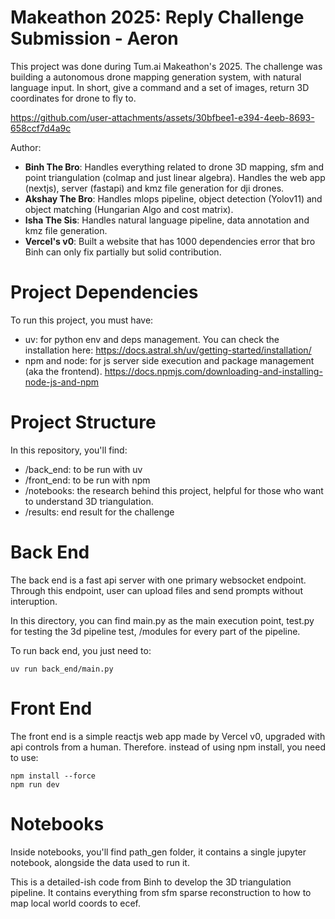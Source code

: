 # Makeathon 2025: Reply Challenge Submission - Aeron

This project was done during Tum.ai Makeathon's 2025. The challenge was building a autonomous drone mapping generation system, with natural language input. In short, give a command and a set of images, return 3D coordinates for drone to fly to.

https://github.com/user-attachments/assets/30bfbee1-e394-4eeb-8693-658ccf7d4a9c

Author:

- **Binh The Bro**: Handles everything related to drone 3D mapping, sfm and point triangulation (colmap and just linear algebra). Handles the web app (nextjs), server (fastapi) and kmz file generation for dji drones.
- **Akshay The Bro**: Handles mlops pipeline, object detection (Yolov11) and object matching (Hungarian Algo and cost matrix).
- **Isha The Sis**: Handles natural language pipeline, data annotation and kmz file generation.
- **Vercel's v0**: Built a website that has 1000 dependencies error that bro Binh can only fix partially but solid contribution.

# Project Dependencies

To run this project, you must have:

- uv: for python env and deps management. You can check the installation here: https://docs.astral.sh/uv/getting-started/installation/
- npm and node: for js server side execution and package management (aka the frontend). https://docs.npmjs.com/downloading-and-installing-node-js-and-npm

# Project Structure

In this repository, you'll find:

- /back_end: to be run with uv
- /front_end: to be run with npm
- /notebooks: the research behind this project, helpful for those who want to understand 3D triangulation.
- /results: end result for the challenge

# Back End

The back end is a fast api server with one primary websocket endpoint. Through this endpoint, user can upload files and send prompts without interuption.

In this directory, you can find main.py as the main execution point, test.py for testing the 3d pipeline test, /modules for every part of the pipeline.

To run back end, you just need to:

```
uv run back_end/main.py
```

# Front End

The front end is a simple reactjs web app made by Vercel v0, upgraded with api controls from a human. Therefore. instead of using npm install, you need to use:

```
npm install --force
npm run dev
```

# Notebooks

Inside notebooks, you'll find path_gen folder, it contains a single jupyter notebook, alongside the data used to run it.

This is a detailed-ish code from Binh to develop the 3D triangulation pipeline. It contains everything from sfm sparse reconstruction to how to map local world coords to ecef.
